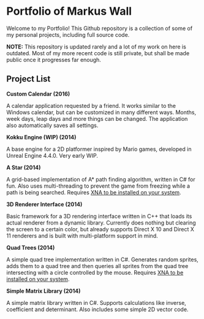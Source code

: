 Portfolio of Markus Wall
========================

Welcome to my Portfolio! This Github repository is a collection of some of my personal projects, including full source code.

**NOTE:** This repository is updated rarely and a lot of my work on here is outdated. Most of my more recent code is still private, but shall be made public once it progresses far enough.


Project List
------------

**Custom Calendar (2016)**

A calendar application requested by a friend. It works similar to the Windows calendar, but can be customized in many different ways. Months, week days, leap days and more things can be changed. The application also automatically saves all settings.

**Kokku Engine (WIP) (2014)**

A base engine for a 2D platformer inspired by Mario games, developed in Unreal Engine 4.4.0. Very early WIP.

**A Star (2014)**

A grid-based implementation of A* path finding algorithm, written in C# for fun. Also uses multi-threading to prevent the game from freezing while a path is being searched. Requires [XNA to be installed on your system](https://msxna.codeplex.com/releases/view/117230).

**3D Renderer Interface (2014)**

Basic framework for a 3D rendering interface written in C++ that loads its actual renderer from a dynamic library. Currently does nothing but clearing the screen to a certain color, but already supports Direct X 10 and Direct X 11 renderers and is built with multi-platform support in mind.

**Quad Trees (2014)**

A simple quad tree implementation written in C#. Generates random sprites, adds them to a quad tree and then queries all sprites from the quad tree intersecting with a circle controlled by the mouse. Requires [XNA to be installed on your system](https://msxna.codeplex.com/releases/view/117230).

**Simple Matrix Library (2014)**

A simple matrix library written in C#. Supports calculations like inverse, coefficient and determinant. Also includes some simple 2D vector code.
